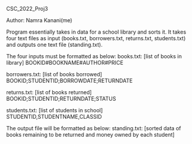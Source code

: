 CSC_2022_Proj3

Author: Namra Kanani(me)

Program essentially takes in data for a school library and sorts it.
It takes four text files as input (books.txt, borrowers.txt, returns.txt, students.txt) and outputs one text file (standing.txt).

The four inputs must be formatted as below:
books.txt: [list of books in library]
BOOKID#BOOKNAME#AUTHOR#PRICE

borrowers.txt: [list of books borrowed]
BOOKID;STUDENTID;BORROWDATE;RETURNDATE

returns.txt: [list of books returned]
BOOKID;STUDENTID;RETURNDATE;STATUS

students.txt: [list of students in school]
STUDENTID,STUDENTNAME,CLASSID

The output file will be formatted as below:
standing.txt: [sorted data of books remaining to be returned and
	       money owned by each student]
